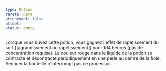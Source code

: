 ```yaml
---
type: Potion
rareté: Rare
attunement: false
attdet:
status: empty
---
```

Lorsque vous buvez cette potion, vous gagnez l'effet de rapetissement du sort [[agrandissement ou rapetissement]] pour 1d4 heures (pas de concentration requise). La couleur rouge dans le liquide de la potion se contracte et décontracte périodiquement en une perle au centre de la fiole. Secouer la bouteille n'interrompt pas ce processus.